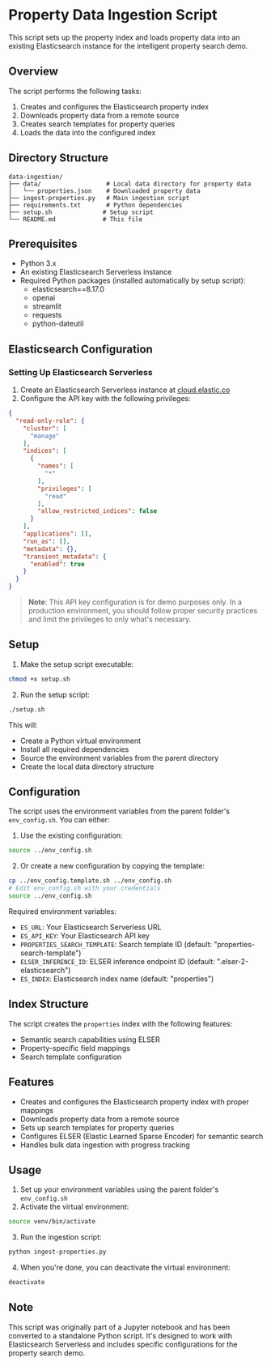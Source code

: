 # Property Data Ingestion Script

This script sets up the property index and loads property data into an existing Elasticsearch instance for the intelligent property search demo.

## Overview

The script performs the following tasks:
1. Creates and configures the Elasticsearch property index
2. Downloads property data from a remote source
3. Creates search templates for property queries
4. Loads the data into the configured index

## Directory Structure

```
data-ingestion/
├── data/                  # Local data directory for property data
│   └── properties.json    # Downloaded property data
├── ingest-properties.py   # Main ingestion script
├── requirements.txt       # Python dependencies
├── setup.sh              # Setup script
└── README.md             # This file
```

## Prerequisites

- Python 3.x
- An existing Elasticsearch Serverless instance
- Required Python packages (installed automatically by setup script):
  - elasticsearch==8.17.0
  - openai
  - streamlit
  - requests
  - python-dateutil

## Elasticsearch Configuration

### Setting Up Elasticsearch Serverless

1. Create an Elasticsearch Serverless instance at [cloud.elastic.co](https://cloud.elastic.co/)
2. Configure the API key with the following privileges:

```json
{
  "read-only-role": {
    "cluster": [
      "manage"
    ],
    "indices": [
      {
        "names": [
          "*"
        ],
        "privileges": [
          "read"
        ],
        "allow_restricted_indices": false
      }
    ],
    "applications": [],
    "run_as": [],
    "metadata": {},
    "transient_metadata": {
      "enabled": true
    }
  }
}
```

> **Note**: This API key configuration is for demo purposes only. In a production environment, you should follow proper security practices and limit the privileges to only what's necessary.

## Setup

1. Make the setup script executable:
```bash
chmod +x setup.sh
```

2. Run the setup script:
```bash
./setup.sh
```

This will:
- Create a Python virtual environment
- Install all required dependencies
- Source the environment variables from the parent directory
- Create the local data directory structure

## Configuration

The script uses the environment variables from the parent folder's `env_config.sh`. You can either:

1. Use the existing configuration:
```bash
source ../env_config.sh
```

2. Or create a new configuration by copying the template:
```bash
cp ../env_config.template.sh ../env_config.sh
# Edit env_config.sh with your credentials
source ../env_config.sh
```

Required environment variables:
- `ES_URL`: Your Elasticsearch Serverless URL
- `ES_API_KEY`: Your Elasticsearch API key
- `PROPERTIES_SEARCH_TEMPLATE`: Search template ID (default: "properties-search-template")
- `ELSER_INFERENCE_ID`: ELSER inference endpoint ID (default: ".elser-2-elasticsearch")
- `ES_INDEX`: Elasticsearch index name (default: "properties")

## Index Structure

The script creates the `properties` index with the following features:
- Semantic search capabilities using ELSER
- Property-specific field mappings
- Search template configuration

## Features

- Creates and configures the Elasticsearch property index with proper mappings
- Downloads property data from a remote source
- Sets up search templates for property queries
- Configures ELSER (Elastic Learned Sparse Encoder) for semantic search
- Handles bulk data ingestion with progress tracking

## Usage

1. Set up your environment variables using the parent folder's `env_config.sh`
2. Activate the virtual environment:
```bash
source venv/bin/activate
```

3. Run the ingestion script:
```bash
python ingest-properties.py
```

4. When you're done, you can deactivate the virtual environment:
```bash
deactivate
```

## Note

This script was originally part of a Jupyter notebook and has been converted to a standalone Python script. It's designed to work with Elasticsearch Serverless and includes specific configurations for the property search demo. 